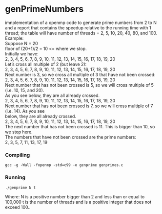 # genPrimeNumbers
imnplementation of a  openmp code to generate prime numbers from 2 to N and a report that contains the speedup relative to the running time with 1 thread; the table will have number of threads = 2, 5, 10, 20, 40, 80, and 100.  
Example:  
Suppose N = 20  
floor of (20+1)/2 = 10 <= where we stop.  
Initially we have:  
2, 3, 4, 5, 6, 7, 8, 9, 10, 11, 12, 13, 14, 15, 16, 17, 18, 19, 20  
Let’s cross all multiple of 2 (but leave 2):  
2, 3, 4, 5, 6, 7, 8, 9, 10, 11, 12, 13, 14, 15, 16, 17, 18, 19, 20  
Next number is 3, so we cross all multiple of 3 that have not been crossed:  
2, 3, 4, 5, 6, 7, 8, 9, 10, 11, 12, 13, 14, 15, 16, 17, 18, 19, 20  
Next number that has not been crossed is 5, so we will cross multiple of 5 (i.e. 10, 15, and 20).  
As you see below, they are all already crossed.  
2, 3, 4, 5, 6, 7, 8, 9, 10, 11, 12, 13, 14, 15, 16, 17, 18, 19, 20   
Next number that has not been crossed is 7, so we will cross multiple of 7 (i.e. 14). As you see  
below, they are all already crossed.  
2, 3, 4, 5, 6, 7, 8, 9, 10, 11, 12, 13, 14, 15, 16, 17, 18, 19, 20  
The next number that has not been crossed is 11. This is bigger than 10, so we stop here.  
The numbers that have not been crossed are the prime numbers:  
2, 3, 5, 7, 11, 13, 17, 19  
### Compiling
```
gcc -g -Wall -fopenmp -std=c99 -o genprime genprimes.c
```

### Running
```
./genprime N t
```
Where:
N is a positive number bigger than 2 and less than or equal to 100,000
t is the number of threads and is a positive integer that does not exceed 100..

